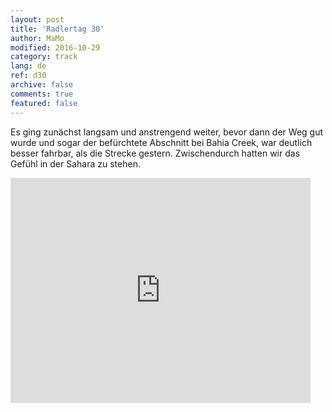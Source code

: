 ```yaml
---   
layout: post 
title: 'Radlertag 30'  
author: MaMo 
modified: 2016-10-29
category: track 
lang: de 
ref: d30
archive: false 
comments: true 
featured: false 
--- 
```


Es ging zunächst langsam und anstrengend weiter, bevor dann der Weg gut wurde und sogar der befürchtete Abschnitt bei Bahia Creek, war deutlich besser fahrbar, als die Strecke gestern. Zwischendurch hatten wir das Gefühl in der Sahara zu stehen.

<iframe width='480' height='360' src='http://track-kit.net/maps_s3/?v=embed&track=231937  
.gpx' frameborder='0' allowfullscreen></iframe>